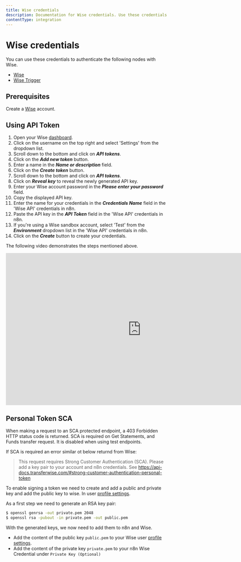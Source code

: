 ```yaml
---
title: Wise credentials
description: Documentation for Wise credentials. Use these credentials to authenticate Wise in n8n, a workflow automation platform.
contentType: integration
---
```


# Wise credentials

You can use these credentials to authenticate the following nodes with Wise.

- [Wise](/integrations/builtin/app-nodes/n8n-nodes-base.wise/)
- [Wise Trigger](/integrations/builtin/trigger-nodes/n8n-nodes-base.wisetrigger/)

## Prerequisites

Create a [Wise](https://wise.com/) account.

## Using API Token

1. Open your Wise [dashboard](https://wise.com/user/account/).
2. Click on the username on the top right and select 'Settings' from the dropdown list.
3. Scroll down to the bottom and click on ***API tokens***.
4. Click on the ***Add new token*** button.
5. Enter a name in the ***Name or description*** field.
6. Click on the ***Create token*** button.
7. Scroll down to the bottom and click on ***API tokens***.
8. Click on ***Reveal key*** to reveal the newly generated API key.
9. Enter your Wise account password in the ***Please enter your password*** field.
10. Copy the displayed API key.
11. Enter the name for your credentials in the ***Credentials Name*** field in the 'Wise API' credentials in n8n.
12. Paste the API key in the ***API Token*** field in the 'Wise API' credentials in n8n.
13. If you're using a Wise sandbox account, select 'Test' from the ***Environment*** dropdown list in the 'Wise API' credentials in n8n.
14. Click on the ***Create*** button to create your credentials.

The following video demonstrates the steps mentioned above.

<div class="video-container">
<iframe width="840" height="472.5" src="https://www.youtube.com/embed/hys2lDEScUE" frameborder="0" allow="accelerometer; autoplay; clipboard-write; encrypted-media; gyroscope; picture-in-picture" allowfullscreen></iframe>
</div>


## Personal Token SCA

When making a request to an SCA protected endpoint, a 403 Forbidden HTTP status code is returned.
SCA is required on Get Statements, and Funds transfer request. It is disabled when using test endpoints.

If SCA is required an error similar ot below returnd from Wise: 

> This request requires Strong Customer Authentication (SCA). Please add a key pair to your account and n8n credentials. See https://api-docs.transferwise.com/#strong-customer-authentication-personal-token


To enable signing a token we need to create and add a public and private key  and add the public key to wise. In user [profile settings](https://wise.com/settings/public-keys).

As a first step we need to generate an RSA key pair:

```sh
$ openssl genrsa -out private.pem 2048 
$ openssl rsa -pubout -in private.pem -out public.pem
```
With the generated keys, we now need to add them to n8n and Wise.

- Add the content of the public key `public.pem` to your Wise user [profile settings](https://wise.com/settings/public-keys).
- Add the content of the private key `private.pem` to your n8n Wise Credential under `Private Key (Optional)`



